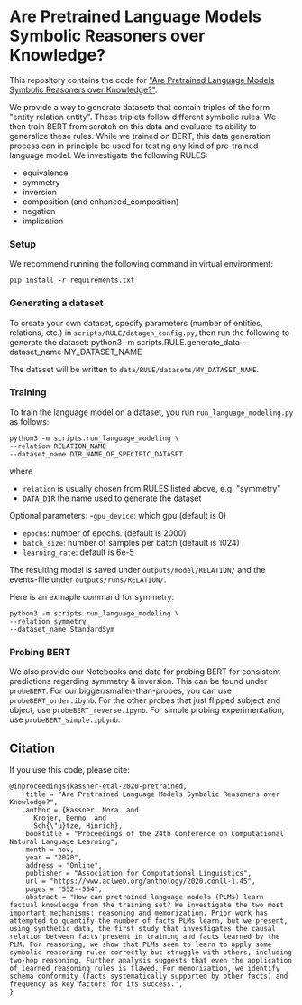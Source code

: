 # Are Pretrained Language Models  Symbolic Reasoners over Knowledge?
This repository contains the code for ["Are Pretrained Language Models  Symbolic Reasoners over Knowledge?"](https://arxiv.org/pdf/2006.10413v2.pdf).

We provide a way to generate datasets that contain triples of the form "entity relation entity". These triplets follow different symbolic rules.
We then train BERT from scratch on this data and evaluate its ability to generalize these rules.
While we trained on BERT, this data generation process can in principle be used for testing any kind of pre-trained language model.
We investigate the following RULES:
- equivalence
- symmetry
- inversion
- composition (and enhanced_composition)
- negation
- implication

### Setup

We recommend running the following command in virtual environment:

    pip install -r requirements.txt

### Generating a dataset

To create your own dataset, specify parameters (number of entities, relations, etc.) in `scripts/RULE/datagen_config.py`, then run the following to generate the dataset:
python3 -m scripts.RULE.generate_data --dataset_name MY_DATASET_NAME

The dataset will be written to `data/RULE/datasets/MY_DATASET_NAME`.

### Training
To train the language model on a dataset, you run `run_language_modeling.py` as follows:
    
    python3 -m scripts.run_language_modeling \
    --relation RELATION_NAME
    --dataset_name DIR_NAME_OF_SPECIFIC_DATASET
    
where
 - `relation` is usually chosen from RULES listed above, e.g. "symmetry"
 - `DATA_DIR` the name used to generate the dataset
 
Optional parameters:
-`gpu_device`: which gpu (default is 0) 
- `epochs`: number of epochs. (default is 2000)
- `batch_size`: number of samples per batch (default is 1024)
- `learning_rate`: default is 6e-5

The resulting model is saved under `outputs/model/RELATION/` and the events-file under `outputs/runs/RELATION/`.

Here is an exmaple command for symmetry:


    python3 -m scripts.run_language_modeling \
    --relation symmetry
    --dataset_name StandardSym

### Probing BERT

We also provide our Notebooks and data for probing BERT for consistent predictions regarding symmetry & inversion.
This can be found under `probeBERT`.
For our bigger/smaller-than-probes, you can use `probeBERT_order.ibynb`.
For the other probes that just flipped subject and object, use `probeBERT_reverse.ipynb`.
For simple probing experimentation, use `probeBERT_simple.ipbynb`.

## Citation
If you use this code, please cite:

    @inproceedings{kassner-etal-2020-pretrained,
        title = "Are Pretrained Language Models Symbolic Reasoners over Knowledge?",
        author = {Kassner, Nora  and
          Krojer, Benno  and
          Sch{\"u}tze, Hinrich},
        booktitle = "Proceedings of the 24th Conference on Computational Natural Language Learning",
        month = nov,
        year = "2020",
        address = "Online",
        publisher = "Association for Computational Linguistics",
        url = "https://www.aclweb.org/anthology/2020.conll-1.45",
        pages = "552--564",
        abstract = "How can pretrained language models (PLMs) learn factual knowledge from the training set? We investigate the two most important mechanisms: reasoning and memorization. Prior work has attempted to quantify the number of facts PLMs learn, but we present, using synthetic data, the first study that investigates the causal relation between facts present in training and facts learned by the PLM. For reasoning, we show that PLMs seem to learn to apply some symbolic reasoning rules correctly but struggle with others, including two-hop reasoning. Further analysis suggests that even the application of learned reasoning rules is flawed. For memorization, we identify schema conformity (facts systematically supported by other facts) and frequency as key factors for its success.",
    }

